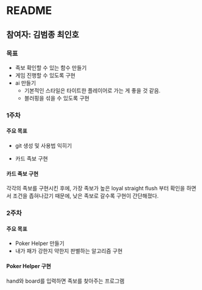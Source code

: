 # README

## 참여자: 김범종 최인호

### 목표

+ 족보 확인할 수 있는 함수 만들기
+ 게임 진행할 수 있도록 구현
+ ai 만들기
  + 기본적인 스타일은 타이트한 플레이어로 가는 게 좋을 것 같음.
  + 블러핑을 섞을 수 있도록 구현



### 1주차

#### 주요 목표

+ git 생성 및 사용법 익히기

+ 카드 족보 구현

#### 카드 족보 구현

각각의 족보를 구현시킨 후에, 가장 족보가 높은 loyal straight flush 부터 확인을 하면서 조건을 좁혀나갔기 때문에, 낮은 족보로 갈수록 구현이 간단해졌다.



### 2주차

#### 주요 목표

+ Poker Helper 만들기
+ 내가 패가 강한지 약한지 판별하는 알고리즘 구현

#### Poker Helper 구현

hand와 board를 입력하면 족보를 찾아주는 프로그램
